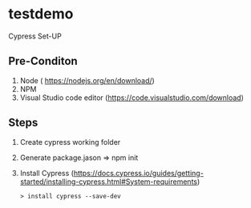 # testdemo

Cypress Set-UP


Pre-Conditon
-------------
1. Node ( https://nodejs.org/en/download/) 
2. NPM 
3. Visual Studio code editor (https://code.visualstudio.com/download)

Steps
-----
1. Create cypress working folder 
2. Generate package.jason => npm init
3. Install Cypress (https://docs.cypress.io/guides/getting-started/installing-cypress.html#System-requirements)
       
       > install cypress --save-dev
